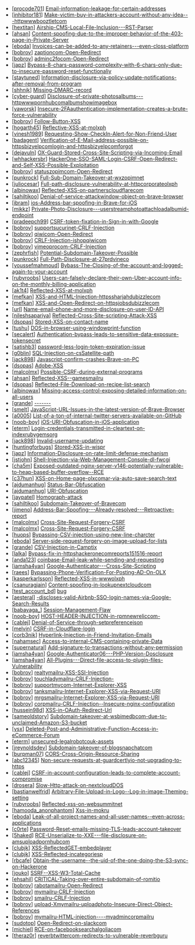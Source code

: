 * [[procode701](https://hackerone.com/procode701)] [Email-information-leakage-for-certain-addresses](https://hackerone.com/reports/169992)
* [[inhibitor181](https://hackerone.com/inhibitor181)] [Make-victim-buy-in-attackers-account-without-any-idea---httpwwwbooztletcom](https://hackerone.com/reports/167731)
* [[hextitan](https://hackerone.com/hextitan)] [Airship-CMS-Local-File-Inclusion---RST-Parser](https://hackerone.com/reports/179034)
* [[ahsan](https://hackerone.com/ahsan)] [Content-spoofing-due-to-the-improper-behavior-of-the-403-page-in-Private-Server](https://hackerone.com/reports/177335)
* [[eboda](https://hackerone.com/eboda)] [Invoices-can-be-added-to-any-retainers---even-closs-platform](https://hackerone.com/reports/165862)
* [[bobrov](https://hackerone.com/bobrov)] [zaptioncom-Open-Redirect](https://hackerone.com/reports/45516)
* [[bobrov](https://hackerone.com/bobrov)] [adminc2focom-Open-Redirect](https://hackerone.com/reports/39198)
* [[japz](https://hackerone.com/japz)] [Bypass-8-chars-password-complexity-with-6-chars-only-due-to-insecure-password-reset-functionaliy](https://hackerone.com/reports/173195)
* [[staytuned](https://hackerone.com/staytuned)] [Information-disclosure-via-policy-update-notifications-after-removal-from-program](https://hackerone.com/reports/177484)
* [[shhnjk](https://hackerone.com/shhnjk)] [Missing-DMARC-record](https://hackerone.com/reports/56793)
* [[cyber-guard](https://hackerone.com/cyber-guard)] [Disclosure-of-private-photosalbums---httpwwwpornhubcomalbumshowimagebox](https://hackerone.com/reports/167582)
* [[yaworsk](https://hackerone.com/yaworsk)] [Insecure-2FAauthentication-implementation-creates-a-brute-force-vulnerability](https://hackerone.com/reports/149598)
* [[bobrov](https://hackerone.com/bobrov)] [Follow-Button-XSS](https://hackerone.com/reports/172574)
* [[hogarth45](https://hackerone.com/hogarth45)] [Reflective-XSS-at-molxph](https://hackerone.com/reports/177230)
* [[vinesh1989](https://hackerone.com/vinesh1989)] [Requesting-Show-CheckIn-Alert-for-Non-Friend-User](https://hackerone.com/reports/174882)
* [[badagent](https://hackerone.com/badagent)] [Verification-of-E-Mail-address-possible-on-httpsbizyelpcomlogin-and-httpsbizyelpcomforgot](https://hackerone.com/reports/166265)
* [[dejavuln](https://hackerone.com/dejavuln)] [OX-Guard-Stored-Cross-Site-Scripting-via-Incoming-Email](https://hackerone.com/reports/156258)
* [[whhackersbr](https://hackerone.com/whhackersbr)] [HackerOne-SSO-SAML-Login-CSRF-Open-Redirect-and-Self-XSS-Possible-Exploitation](https://hackerone.com/reports/171398)
* [[bobrov](https://hackerone.com/bobrov)] [statuszopimcom-Open-Redirect](https://hackerone.com/reports/104896)
* [[punkrock](https://hackerone.com/punkrock)] [Full-Sub-Domain-Takeover-at-wxzopimnet](https://hackerone.com/reports/174395)
* [[juliocesar](https://hackerone.com/juliocesar)] [Full-path-disclosure-vulnerability-at-httpcorporateolxph](https://hackerone.com/reports/171048)
* [[albinowax](https://hackerone.com/albinowax)] [Reflected-XSS-on-partnerscloudflarecom](https://hackerone.com/reports/131397)
* [[sahiltikoo](https://hackerone.com/sahiltikoo)] [Denial-of-service-attackwindow-object-on-brave-browser](https://hackerone.com/reports/176197)
* [[ibram](https://hackerone.com/ibram)] [ios-Address-bar-spoofing-in-Brave-for-iOS](https://hackerone.com/reports/176929)
* [[mikkz](https://hackerone.com/mikkz)] [Private-Photo-Disclosure---userstreamphotoattachloadalbumid-endpoint](https://hackerone.com/reports/141868)
* [[pradeepch99](https://hackerone.com/pradeepch99)] [CSRF-token-fixation-in-Sign-in-with-Google](https://hackerone.com/reports/152586)
* [[bobrov](https://hackerone.com/bobrov)] [supportsucurinet-CRLF-Injection](https://hackerone.com/reports/144769)
* [[bobrov](https://hackerone.com/bobrov)] [qiwicom-Open-Redirect](https://hackerone.com/reports/38157)
* [[bobrov](https://hackerone.com/bobrov)] [CRLF-Injection-ishopqiwicom](https://hackerone.com/reports/36105)
* [[bobrov](https://hackerone.com/bobrov)] [vimeoprocom-CRLF-Injection](https://hackerone.com/reports/39181)
* [[zephrfish](https://hackerone.com/zephrfish)] [Potential-Subdomain-Takeover-Possible](https://hackerone.com/reports/166826)
* [[punkrock](https://hackerone.com/punkrock)] [Full-Path-Disclosure-at-27prdvineco](https://hackerone.com/reports/175451)
* [[youssefmahmoud](https://hackerone.com/youssefmahmoud)] [Bybass-The-Closing-of-the-account-and-logged-again-to-your-account](https://hackerone.com/reports/167489)
* [[rubyroobs](https://hackerone.com/rubyroobs)] [Users-can-falsely-declare-their-own-Uber-account-info-on-the-monthly-billing-application](https://hackerone.com/reports/168453)
* [[ak1t4](https://hackerone.com/ak1t4)] [Reflected-XSS-at-molxph](https://hackerone.com/reports/175410)
* [[mefkan](https://hackerone.com/mefkan)] [XSS-and-HTML-Injection-httpssharjahdubizzlecom](https://hackerone.com/reports/162296)
* [[mefkan](https://hackerone.com/mefkan)] [XSS-and-Open-Redirect-on-httpsjobsdubizzlecom](https://hackerone.com/reports/167107)
* [[url](https://hackerone.com/url)] [Name-email-phone-and-more-disclosure-on-user-ID-API](https://hackerone.com/reports/171917)
* [[nileshsapariya](https://hackerone.com/nileshsapariya)] [Reflected-Cross-Site-scripting-Attack-XSS](https://hackerone.com/reports/150837)
* [[dsopas](https://hackerone.com/dsopas)] [Stored-XSS-on-contact-name](https://hackerone.com/reports/152069)
* [[tushu](https://hackerone.com/tushu)] [DOS-in-browser-using-windowprint-function](https://hackerone.com/reports/176364)
* [[secalert](https://hackerone.com/secalert)] [Authentication-bypass-leads-to-sensitive-data-exposure-tokensecret](https://hackerone.com/reports/129918)
* [[satishb3](https://hackerone.com/satishb3)] [password-less-login-token-expiration-issue](https://hackerone.com/reports/172837)
* [[g0blin](https://hackerone.com/g0blin)] [SQL-Injection-on-csSatellite-path](https://hackerone.com/reports/164739)
* [[jack898](https://hackerone.com/jack898)] [Javascript-confirm-crashes-Brave-on-PC](https://hackerone.com/reports/176076)
* [[dsopas](https://hackerone.com/dsopas)] [Adobe-XSS](https://hackerone.com/reports/50389)
* [[malcolmx](https://hackerone.com/malcolmx)] [Possible-CSRF-during-external-programs](https://hackerone.com/reports/174470)
* [[ahsan](https://hackerone.com/ahsan)] [Reflected-XSS--gamesmailru](https://hackerone.com/reports/164039)
* [[dsopas](https://hackerone.com/dsopas)] [Reflected-File-Download-on-recipe-list-search](https://hackerone.com/reports/158505)
* [[albinowax](https://hackerone.com/albinowax)] [Missing-access-control-exposing-detailed-information-on-all-users](https://hackerone.com/reports/138244)
* [[grande](https://hackerone.com/grande)] [-------](https://hackerone.com/reports/93020)
* [[smelt](https://hackerone.com/smelt)] [JavaScript-URL-Issues-in-the-latest-version-of-Brave-Browser](https://hackerone.com/reports/176083)
* [[a0005](https://hackerone.com/a0005)] [List-of-a-ton-of-internal-twitter-servers-available-on-GitHub](https://hackerone.com/reports/137404)
* [[noob-boy](https://hackerone.com/noob-boy)] [iOS-URI-Obfuscation-in-iOS-application](https://hackerone.com/reports/176159)
* [[eterm](https://hackerone.com/eterm)] [Login-credentials-transmitted-in-cleartext-on-indexrubygemsorg](https://hackerone.com/reports/173268)
* [[jack898](https://hackerone.com/jack898)] [Invalid-username-updating](https://hackerone.com/reports/170301)
* [[huntingforbugs](https://hackerone.com/huntingforbugs)] [Stored-XSS-in-wispr](https://hackerone.com/reports/149571)
* [[japz](https://hackerone.com/japz)] [Information-Disclosure-on-rate-limit-defense-mechanism](https://hackerone.com/reports/172296)
* [[jstjohn](https://hackerone.com/jstjohn)] [Shell-Injection-via-Web-Management-Console-dl-fwcgi](https://hackerone.com/reports/121940)
* [[cha5m](https://hackerone.com/cha5m)] [Exposed-outdated-nginx-server-v146-potentially-vulnerable-to-heap-based-buffer-overflow--RCE](https://hackerone.com/reports/168485)
* [[c37hun](https://hackerone.com/c37hun)] [XSS-on-Home-page-olxcomar-via-auto-save-search-text](https://hackerone.com/reports/151691)
* [[ajdumanhug](https://hackerone.com/ajdumanhug)] [Status-Bar-Obfuscation](https://hackerone.com/reports/175701)
* [[ajdumanhug](https://hackerone.com/ajdumanhug)] [URI-Obfuscation](https://hackerone.com/reports/175529)
* [[jaypatel](https://hackerone.com/jaypatel)] [Homograph-attack](https://hackerone.com/reports/175286)
* [[sahiltikoo](https://hackerone.com/sahiltikoo)] [Subdomain-Takeover-of-Bravecom](https://hackerone.com/reports/175397)
* [[jimeno](https://hackerone.com/jimeno)] [Address-Bar-Spoofing---Already-resolved---Retroactive-report](https://hackerone.com/reports/175779)
* [[malcolmx](https://hackerone.com/malcolmx)] [Cross-Site-Request-Forgery-CSRF](https://hackerone.com/reports/152569)
* [[malcolmx](https://hackerone.com/malcolmx)] [Cross-Site-Request-Forgery-CSRF](https://hackerone.com/reports/157993)
* [[huops](https://hackerone.com/huops)] [Bypassing-CSV-injection-using-new-line-charcter](https://hackerone.com/reports/160500)
* [[eboda](https://hackerone.com/eboda)] [Server-side-request-forgery-on-image-upload-for-lists](https://hackerone.com/reports/158016)
* [[grande](https://hackerone.com/grande)] [CSV-Injection-in-Camptix](https://hackerone.com/reports/164674)
* [[lalka](https://hackerone.com/lalka)] [Bypass-fix-in-httpshackeronecomreports151516-report](https://hackerone.com/reports/160520)
* [[anda123](https://hackerone.com/anda123)] [coinbase-Email-leak-while-sending-and-requesting](https://hackerone.com/reports/168289)
* [[iamsha4yan](https://hackerone.com/iamsha4yan)] [Google-Authenticator---Cross-Site-Scripting](https://hackerone.com/reports/172606)
* [[raees](https://hackerone.com/raees)] [Bypassing-Phone-Verification-For-Posting-AD-On-OLX](https://hackerone.com/reports/165854)
* [[kasperkarlsson](https://hackerone.com/kasperkarlsson)] [Reflected-XSS-in-wwwolxph](https://hackerone.com/reports/150746)
* [[csanuragjain](https://hackerone.com/csanuragjain)] [Content-spoofing-in-lookupnextcloudcom](https://hackerone.com/reports/171497)
* [[test_account_bd](https://hackerone.com/test_account_bd)] [bug](https://hackerone.com/reports/156941)
* [[aesteral](https://hackerone.com/aesteral)] [-discloses-valid-Airbnb-SSO-login-names-via-Google-Search-Results](https://hackerone.com/reports/161659)
* [[babayaga_](https://hackerone.com/babayaga_)] [Session-Management-Flaw](https://hackerone.com/reports/152944)
* [[noob-boy](https://hackerone.com/noob-boy)] [HOST-HEADER-INJECTION-in-rpmnewreliccom-](https://hackerone.com/reports/167809)
* [[cablej](https://hackerone.com/cablej)] [Denial-of-Service-through-setpreferencejson](https://hackerone.com/reports/166682)
* [[melvin](https://hackerone.com/melvin)] [CSRF-in-Cloudflare-login](https://hackerone.com/reports/8767)
* [[corb3nik](https://hackerone.com/corb3nik)] [Hyperlink-Injection-in-Friend-Invitation-Emails](https://hackerone.com/reports/164833)
* [[nahamsec](https://hackerone.com/nahamsec)] [Access-to-internal-CMS-containing-private-Data](https://hackerone.com/reports/100926)
* [[supernatural](https://hackerone.com/supernatural)] [Add-signature-to-transactions-without-any-permission](https://hackerone.com/reports/172733)
* [[iamsha4yan](https://hackerone.com/iamsha4yan)] [Google-Authenticator06---PHP-Version-Dosclosure](https://hackerone.com/reports/172609)
* [[iamsha4yan](https://hackerone.com/iamsha4yan)] [All-Plugins---Direct-file-access-to-plugin-files-Vulnerability](https://hackerone.com/reports/172618)
* [[bobrov](https://hackerone.com/bobrov)] [realtymailru-XSS-SSI-Injection](https://hackerone.com/reports/159985)
* [[bobrov](https://hackerone.com/bobrov)] [touchladymailru-CRLF-Injection-](https://hackerone.com/reports/114198)
* [[bobrov](https://hackerone.com/bobrov)] [supportmycom-Internet-Explorer-XSS](https://hackerone.com/reports/87806)
* [[bobrov](https://hackerone.com/bobrov)] [tanksmailru-Internet-Explorer-XSS-via-Request-URI](https://hackerone.com/reports/66423)
* [[bobrov](https://hackerone.com/bobrov)] [mrgsmailru-Internet-Explorer-XSS-via-Request-URI](https://hackerone.com/reports/66422)
* [[bobrov](https://hackerone.com/bobrov)] [corpmailru-CRLF-Injection--Insecure-nginx-configuration](https://hackerone.com/reports/15492)
* [[hussein98d](https://hackerone.com/hussein98d)] [XSS-in-OAuth-Redirect-Url](https://hackerone.com/reports/163707)
* [[sameoldstory](https://hackerone.com/sameoldstory)] [Subdomain-takeover-at-wsbimedbcom-due-to-unclaimed-Amazon-S3-bucket](https://hackerone.com/reports/161428)
* [[ysx](https://hackerone.com/ysx)] [Deleted-Post-and-Administrative-Function-Access-in-eCommerce-Forum](https://hackerone.com/reports/167846)
* [[eterm](https://hackerone.com/eterm)] [unsecured-legalrobotcouk-assets](https://hackerone.com/reports/163885)
* [[jreynoldsdev](https://hackerone.com/jreynoldsdev)] [Subdomain-takeover-of-blogsnapchatcom](https://hackerone.com/reports/171942)
* [[burpman07](https://hackerone.com/burpman07)] [CORS-Cross-Origin-Resource-Sharing](https://hackerone.com/reports/163491)
* [[abc12345](https://hackerone.com/abc12345)] [Non-secure-requests-at-guardcertlyio-not-upgrading-to-https](https://hackerone.com/reports/161932)
* [[cablej](https://hackerone.com/cablej)] [CSRF-in-account-configuration-leads-to-complete-account-compromise](https://hackerone.com/reports/150586)
* [[drosera](https://hackerone.com/drosera)] [Slow-Http-attack-on-nextcloudDOS](https://hackerone.com/reports/163823)
* [[bastianwelfrid](https://hackerone.com/bastianwelfrid)] [Arbitrary-File-Upload-in-Logo--Log-in-image-Theming-setting](https://hackerone.com/reports/155690)
* [[rubyroobs](https://hackerone.com/rubyroobs)] [Reflected-xss-on-websummitnet](https://hackerone.com/reports/166699)
* [[hamooda_anonphantom](https://hackerone.com/hamooda_anonphantom)] [Xss-in-mokru](https://hackerone.com/reports/137126)
* [[eboda](https://hackerone.com/eboda)] [Leak-of-all-project-names-and-all-user-names--even-across-applications](https://hackerone.com/reports/152696)
* [[c0rte](https://hackerone.com/c0rte)] [Password-Reset-emails-missing-TLS-leads-account-takeover](https://hackerone.com/reports/173251)
* [[5haked](https://hackerone.com/5haked)] [RCE-Unserialize-to-XXE---file-disclosure-on-amsuploadpornhubcom](https://hackerone.com/reports/142562)
* [[clubjk](https://hackerone.com/clubjk)] [XSS-ReflectedGET-embedplayer](https://hackerone.com/reports/138045)
* [[clubjk](https://hackerone.com/clubjk)] [XSS-Reflected-incategoriesp](https://hackerone.com/reports/138046)
* [[rbcafe](https://hackerone.com/rbcafe)] [Obtain-the-username--the-uid-of-the-one-doing-the-S3-sync-on-Hackerone](https://hackerone.com/reports/173175)
* [[jouko](https://hackerone.com/jouko)] [SSRF--XSS-W3-Total-Cache](https://hackerone.com/reports/138721)
* [[ehsahil](https://hackerone.com/ehsahil)] [CRITICAL-Taking-over-entire-subdomain-of-romitio](https://hackerone.com/reports/173681)
* [[bobrov](https://hackerone.com/bobrov)] [rabotamailru-Open-Redirect](https://hackerone.com/reports/87804)
* [[bobrov](https://hackerone.com/bobrov)] [mymailru-CRLF-Injection](https://hackerone.com/reports/67386)
* [[bobrov](https://hackerone.com/bobrov)] [smailru-CRLF-Injection](https://hackerone.com/reports/66257)
* [[bobrov](https://hackerone.com/bobrov)] [upload-Xmymailru-uploadphoto-Insecure-Direct-Object-References](https://hackerone.com/reports/140548)
* [[bobrov](https://hackerone.com/bobrov)] [mymailru-HTML-injection----myadmincorpmailru](https://hackerone.com/reports/140705)
* [[sudotop](https://hackerone.com/sudotop)] [Open-Redirect-on-slackcom](https://hackerone.com/reports/140447)
* [[michiel](https://hackerone.com/michiel)] [RCE-on-facebooksearchalgoliacom](https://hackerone.com/reports/134321)
* [[theraz0r](https://hackerone.com/theraz0r)] [reverbtwittercom-redirects-to-vulnerable-reverbguru](https://hackerone.com/reports/158148)

